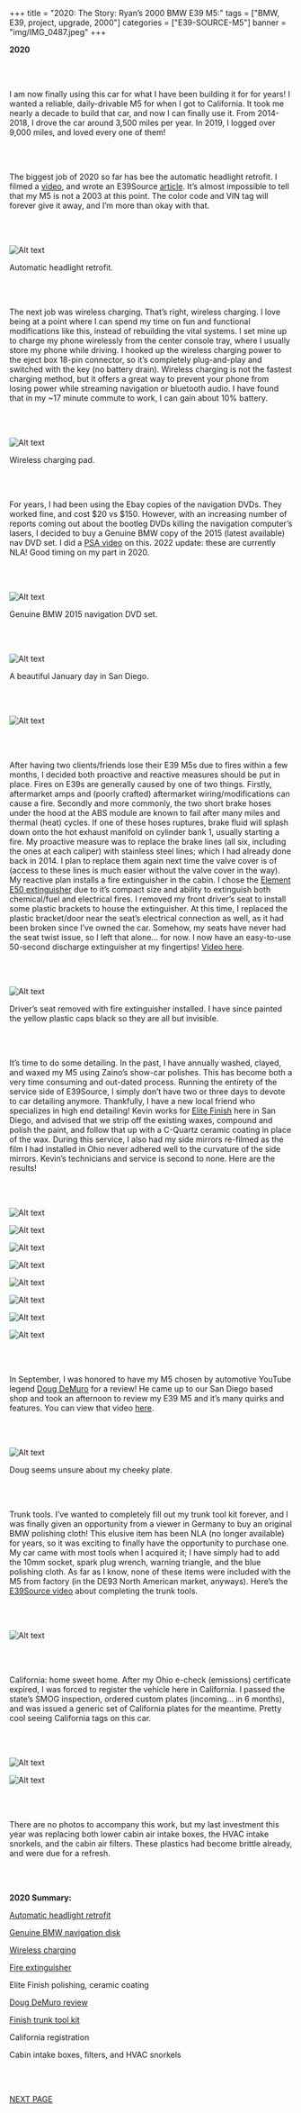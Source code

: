 +++
title = "2020: The Story: Ryan’s 2000 BMW E39 M5:"
tags = ["BMW, E39, project, upgrade, 2000"]
categories = ["E39-SOURCE-M5"]
banner = "img/IMG_0487.jpeg"
+++

**2020**

&nbsp;<br/><br/>

I am now finally using this car for what I have been building it for for years! I wanted a reliable, daily-drivable M5 for when I got to California. It took me nearly a decade to build that car, and now I can finally use it. From 2014-2018, I drove the car around 3,500 miles per year. In 2019, I logged over 9,000 miles, and loved every one of them!

&nbsp;<br/><br/>

The biggest job of 2020 so far has bee the automatic headlight retrofit. I filmed a [video](https://www.youtube.com/watch?v=GtTmpF87bgc), and wrote an E39Source [article](https://e39source.com/archives/4395). It’s almost impossible to tell that my M5 is not a 2003 at this point. The color code and VIN tag will forever give it away, and I’m more than okay with that.

&nbsp;<br/><br/>

![Alt text](https://e39source.com/wp-content/uploads/2020/04/IMG_0060.png)

Automatic headlight retrofit.

&nbsp;<br/><br/>

The next job was wireless charging. That’s right, wireless charging. I love being at a point where I can spend my time on fun and functional modifications like this, instead of rebuilding the vital systems. I set mine up to charge my phone wirelessly from the center console tray, where I usually store my phone while driving. I hooked up the wireless charging power to the eject box 18-pin connector, so it’s completely plug-and-play and switched with the key (no battery drain). Wireless charging is not the fastest charging method, but it offers a great way to prevent your phone from losing power while streaming navigation or bluetooth audio. I have found that in my ~17 minute commute to work, I can gain about 10% battery.

&nbsp;<br/><br/>

![Alt text](https://e39source.com/wp-content/uploads/2020/04/IMG_7321.png)

Wireless charging pad.

&nbsp;<br/><br/>

For years, I had been using the Ebay copies of the navigation DVDs. They worked fine, and cost $20 vs $150. However, with an increasing number of reports coming out about the bootleg DVDs killing the navigation computer’s lasers, I decided to buy a Genuine BMW copy of the 2015 (latest available) nav DVD set. I did a [PSA video](https://www.youtube.com/watch?v=VpyPbi8tWC4) on this. 2022 update: these are currently NLA! Good timing on my part in 2020.

&nbsp;<br/><br/>

![Alt text](https://e39source.com/wp-content/uploads/2020/04/IMG_0445.png)

Genuine BMW 2015 navigation DVD set.

&nbsp;<br/><br/>

![Alt text](https://e39source.com/wp-content/uploads/2020/04/IMG_5439.png)

A beautiful January day in San Diego.

&nbsp;<br/><br/>

![Alt text](https://e39source.com/wp-content/uploads/2020/04/IMG_1570.png)

&nbsp;<br/><br/>

After having two clients/friends lose their E39 M5s due to fires within a few months, I decided both proactive and reactive measures should be put in place. Fires on E39s are generally caused by one of two things. Firstly, aftermarket amps and (poorly crafted) aftermarket wiring/modifications can cause a fire. Secondly and more commonly, the two short brake hoses under the hood at the ABS module are known to fail after many miles and thermal (heat) cycles. If one of these hoses ruptures, brake fluid will splash down onto the hot exhaust manifold on cylinder bank 1, usually starting a fire. My proactive measure was to replace the brake lines (all six, including the ones at each caliper) with stainless steel lines; which I had already done back in 2014. I plan to replace them again next time the valve cover is of (access to these lines is much easier without the valve cover in the way). My reactive plan installs a fire extinguisher in the cabin. I chose the [Element E50 extinguisher](https://elementfire.com/products/element-e50) due to it’s compact size and ability to extinguish both chemical/fuel and electrical fires. I removed my front driver’s seat to install some plastic brackets to house the extinguisher. At this time, I replaced the plastic bracket/door near the seat’s electrical connection as well, as it had been broken since I’ve owned the car. Somehow, my seats have never had the seat twist issue, so I left that alone… for now. I now have an easy-to-use 50-second discharge extinguisher at my fingertips! [Video here](https://www.youtube.com/watch?v=QrJbNPkcWto).

&nbsp;<br/><br/>

![Alt text](https://e39source.com/wp-content/uploads/2022/08/IMG_2547-1206x1536.jpeg)

Driver’s seat removed with fire extinguisher installed. I have since painted the yellow plastic caps black so they are all but invisible.

&nbsp;<br/><br/>

It’s time to do some detailing. In the past, I have annually washed, clayed, and waxed my M5 using Zaino’s show-car polishes. This has become both a very time consuming and out-dated process. Running the entirety of the service side of E39Source, I simply don’t have two or three days to devote to car detailing anymore. Thankfully, I have a new local friend who specializes in high end detailing! Kevin works for [Elite Finish](https://www.elitefinishdetailing.com/) here in San Diego, and advised that we strip off the existing waxes, compound and polish the paint, and follow that up with a C-Quartz ceramic coating in place of the wax. During this service, I also had my side mirrors re-filmed as the film I had installed in Ohio never adhered well to the curvature of the side mirrors. Kevin’s technicians and service is second to none. Here are the results!

&nbsp;<br/><br/>

![Alt text](https://e39source.com/wp-content/uploads/2022/08/IMG_2599-1536x1112.jpeg)

![Alt text](https://e39source.com/wp-content/uploads/2022/08/IMG_2598-1536x1098.jpeg)

![Alt text](https://e39source.com/wp-content/uploads/2022/08/IMG_1550-1536x998.jpeg)

![Alt text](https://e39source.com/wp-content/uploads/2022/08/IMG_1563-1536x1005.jpeg)

![Alt text](https://e39source.com/wp-content/uploads/2022/08/IMG_1569-1536x998.jpeg)

![Alt text](https://e39source.com/wp-content/uploads/2022/08/IMG_1571-1536x921.jpeg)

![Alt text](https://e39source.com/wp-content/uploads/2022/08/IMG_1547-1536x989.jpeg)

![Alt text](https://e39source.com/wp-content/uploads/2022/08/IMG_1538-1536x1013.jpeg)

&nbsp;<br/><br/>

In September, I was honored to have my M5 chosen by automotive YouTube legend [Doug DeMuro](https://www.youtube.com/c/DougDeMuro) for a review! He came up to our San Diego based shop and took an afternoon to review my E39 M5 and it’s many quirks and features. You can view that video [here](https://www.youtube.com/watch?v=3P-cNnBFbGc).

&nbsp;<br/><br/>

![Alt text](https://e39source.com/wp-content/uploads/2022/08/IMG_4341.jpeg)

Doug seems unsure about my cheeky plate.

&nbsp;<br/><br/>

Trunk tools. I’ve wanted to completely fill out my trunk tool kit forever, and I was finally given an opportunity from a viewer in Germany to buy an original BMW polishing cloth! This elusive item has been NLA (no longer available) for years, so it was exciting to finally have the opportunity to purchase one. My car came with most tools when I acquired it; I have simply had to add the 10mm socket, spark plug wrench, warning triangle, and the blue polishing cloth. As far as I know, none of these items were included with the M5 from factory (in the DE93 North American market, anyways). Here’s the [E39Source video](https://www.youtube.com/watch?v=XAFbXs2RvZk) about completing the trunk tools.

&nbsp;<br/><br/>

![Alt text](https://e39source.com/wp-content/uploads/2022/08/IMG_4361-1536x1089.jpeg)

&nbsp;<br/><br/>

California: home sweet home. After my Ohio e-check (emissions) certificate expired, I was forced to register the vehicle here in California. I passed the state’s SMOG inspection, ordered custom plates (incoming… in 6 months), and was issued a generic set of California plates for the meantime. Pretty cool seeing California tags on this car.

&nbsp;<br/><br/>

![Alt text](https://e39source.com/wp-content/uploads/2022/08/IMG_1350-1536x1152.jpeg)

![Alt text](https://e39source.com/wp-content/uploads/2022/08/IMG_1351-1536x1152.jpeg)

&nbsp;<br/><br/>

There are no photos to accompany this work, but my last investment this year was replacing both lower cabin air intake boxes, the HVAC intake snorkels, and the cabin air filters. These plastics had become brittle already, and were due for a refresh.

&nbsp;<br/><br/>

**2020 Summary:**

[Automatic headlight retrofit](https://www.youtube.com/watch?v=GtTmpF87bgc)

[Genuine BMW navigation disk](https://www.youtube.com/watch?v=VpyPbi8tWC4)

[Wireless charging](https://www.youtube.com/watch?v=mHsWjQP84IM)

[Fire extinguisher](https://www.youtube.com/watch?v=QrJbNPkcWto)

Elite Finish polishing, ceramic coating

[Doug DeMuro review](https://www.youtube.com/watch?v=3P-cNnBFbGc)

[Finish trunk tool kit](https://www.youtube.com/watch?v=XAFbXs2RvZk)

California registration

Cabin intake boxes, filters, and HVAC snorkels

&nbsp;<br/><br/>

[NEXT PAGE](https://www.e39source.com/blog/the-story-ryans-200-bmw-e39-m5-2021/)

&nbsp;<br/><br/>